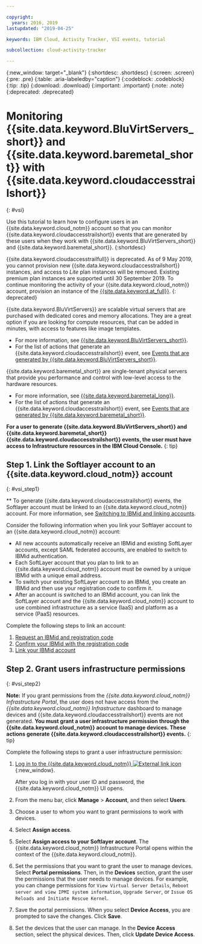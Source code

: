 ```yaml
---

copyright:
  years: 2016, 2019
lastupdated: "2019-04-25"

keywords: IBM Cloud, Activity Tracker, VSI events, tutorial

subcollection: cloud-activity-tracker

---
```


{:new_window: target="_blank"}
{:shortdesc: .shortdesc}
{:screen: .screen}
{:pre: .pre}
{:table: .aria-labeledby="caption"}
{:codeblock: .codeblock}
{:tip: .tip}
{:download: .download}
{:important: .important}
{:note: .note}
{:deprecated: .deprecated}


# Monitoring {{site.data.keyword.BluVirtServers_short}} and {{site.data.keyword.baremetal_short}} with {{site.data.keyword.cloudaccesstrailshort}}
{: #vsi}

Use this tutorial to learn how to configure users in an {{site.data.keyword.cloud_notm}} account so that you can monitor {{site.data.keyword.cloudaccesstrailshort}} events that are generated by these users when they work with {{site.data.keyword.BluVirtServers_short}} and {{site.data.keyword.baremetal_short}}.
{:shortdesc}

{{site.data.keyword.cloudaccesstrailfull}} is deprecated. As of 9 May 2019, you cannot provision new {{site.data.keyword.cloudaccesstrailshort}} instances, and access to *Lite* plan instances will be removed. Existing premium plan instances are supported until 30 September 2019. To continue monitoring the activity of your {{site.data.keyword.cloud_notm}} account, provision an instance of the [{{site.data.keyword.at_full}}](/docs/services/Activity-Tracker-with-LogDNA?topic=logdnaat-getting-started#getting-started).
{: deprecated}

{{site.data.keyword.BluVirtServers}} are scalable virtual servers that are purchased with dedicated cores and memory allocations. They are a great option if you are looking for compute resources, that can be added in minutes, with access to features like image templates. 
* For more information, see [{{site.data.keyword.BluVirtServers_short}}](/docs/vsi?topic=virtual-servers-about-virtual-servers#about-virtual-servers). 
* For the list of actions that generate an {{site.data.keyword.cloudaccesstrailshort}} event, see [Events that are generated by {{site.data.keyword.BluVirtServers_short}}](/docs/vsi?topic=virtual-servers-at_events#at_events).

{{site.data.keyword.baremetal_short}} are single-tenant physical servers that provide you performance and control with low-level access to the hardware resources. 
* For more information, see [{{site.data.keyword.baremetal_long}}](/docs/bare-metal?topic=bare-metal-about#about).
* For the list of actions that generate an {{site.data.keyword.cloudaccesstrailshort}} event, see [Events that are generated by {{site.data.keyword.baremetal_short}}](/docs/bare-metal?topic=bare-metal-bm-at-events#bm-at-events).

**For a user to generate {{site.data.keyword.BluVirtServers_short}} and {{site.data.keyword.baremetal_short}} {{site.data.keyword.cloudaccesstrailshort}} events, the user must have access to Infrastructure resources in the IBM Cloud Console.**
{: tip}

## Step 1. Link the Softlayer account to an {{site.data.keyword.cloud_notm}} account
{: #vsi_step1}

** To generate {{site.data.keyword.cloudaccesstrailshort}} events, the Softlayer account must be linked to an {{site.data.keyword.cloud_notm}} account. For more information, see [Switching to IBMid and linking accounts](/docs/account?topic=account-unifyingaccounts#link_accounts).

Consider the following information when you link your Softlayer account to an {{site.data.keyword.cloud_notm}} account:
* All new accounts automatically receive an IBMid and existing SoftLayer accounts, except SAML federated accounts, are enabled to switch to IBMid authentication.
* Each SoftLayer account that you plan to link to an {{site.data.keyword.cloud_notm}} account must be owned by a unique IBMid with a unique email address.
* To switch your existing SoftLayer account to an IBMid, you create an IBMid and then use your registration code to confirm it.
* After an account is switched to an IBMid account, you can link the SoftLayer account and the {{site.data.keyword.cloud_notm}} account to use combined infrastructure as a service (IaaS) and platform as a service (PaaS) resources. 

Complete the following steps to link an account:
1. [Request an IBMid and registration code](/docs/account?topic=account-unifyingaccounts#reqIBMidandregcode)
2. [Confirm your IBMid with the registration code](/docs/account?topic=account-unifyingaccounts#confIBMiduseregcode)
3. [Link your IBMid account](/docs/account?topic=account-unifyingaccounts#link_user_account)


## Step 2. Grant users infrastructure permissions
{: #vsi_step2}

**Note:** If you grant permissions from the *{{site.data.keyword.cloud_notm}} Infrastructure Portal*, the user does not have access from the *{{site.data.keyword.cloud_notm}} Infrastructure* dashboard to manage devices and {{site.data.keyword.cloudaccesstrailshort}} events are not generated. **You must grant a user infrastructure permission through the {{site.data.keyword.cloud_notm}} account to manage devices. These actions generate {{site.data.keyword.cloudaccesstrailshort}} events.**
{: tip}

Complete the following steps to grant a user infrastructure permission:

1. [Log in to the {{site.data.keyword.cloud_notm}} ![External link icon](../../icons/launch-glyph.svg "External link icon")](https://cloud.ibm.com/login){:new_window}.
    
	After you log in with your user ID and password, the {{site.data.keyword.cloud_notm}} UI opens.

2. From the menu bar, click **Manage** &gt; **Account**, and then select **Users**. 

3. Choose a user to whom you want to grant permissions to work with devices.

4. Select **Assign access**.

5. Select **Assign access to your Softlayer account**. The {{site.data.keyword.cloud_notm}} Infrastructure Portal opens within the context of the {{site.data.keyword.cloud_notm}}.

6. Set the permissions that you want to grant the user to manage devices. Select **Portal permissions**. Then, in the **Devices** section, grant the user the permissions that the user needs to manage devices. For example, you can change permissions for `View Virtual Server Details`, `Reboot server and view IPMI system information`, `Upgrade Server`, or `Issue OS Reloads and Initiate Rescue Kernel`.

7. Save the portal permissions. When you select **Device Access**, you are prompted to save the changes. Click **Save**.

8. Set the devices that the user can manage. In the **Device Access** section, select the physical devices. Then, click **Update Device Access**.





